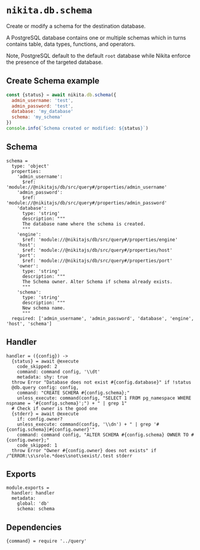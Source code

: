 
# `nikita.db.schema`

Create or modify a schema for the destination database.

A PostgreSQL database contains one or multiple schemas which in turns contains
table, data types, functions, and operators.

Note, PostgreSQL default to the default `root` database while Nikita enforce the
presence of the targeted database.

## Create Schema example

```js
const {status} = await nikita.db.schema({
  admin_username: 'test',
  admin_password: 'test',
  database: 'my_database'
  schema: 'my_schema'
})
console.info(`Schema created or modified: ${status}`)
```

## Schema

    schema =
      type: 'object'
      properties:
        'admin_username':
          $ref: 'module://@nikitajs/db/src/query#/properties/admin_username'
        'admin_password':
          $ref: 'module://@nikitajs/db/src/query#/properties/admin_password'
        'database':
          type: 'string'
          description: """
          The database name where the schema is created.
          """
        'engine':
          $ref: 'module://@nikitajs/db/src/query#/properties/engine'
        'host':
          $ref: 'module://@nikitajs/db/src/query#/properties/host'
        'port':
          $ref: 'module://@nikitajs/db/src/query#/properties/port'
        'owner':
          type: 'string'
          description: """
          The Schema owner. Alter Schema if schema already exists.
          """
        'schema':
          type: 'string'
          description: """
          New schema name.
          """
      required: ['admin_username', 'admin_password', 'database', 'engine', 'host', 'schema']

## Handler

    handler = ({config}) ->
      {status} = await @execute
        code_skipped: 2
        command: command config, '\\dt'
        metadata: shy: true
      throw Error "Database does not exist #{config.database}" if !status
      @db.query config: config,
        command: "CREATE SCHEMA #{config.schema};"
        unless_execute: command(config, "SELECT 1 FROM pg_namespace WHERE nspname = '#{config.schema}';") + " | grep 1"
      # Check if owner is the good one
      {stderr} = await @execute
        if: config.owner?
        unless_execute: command(config, '\\dn') + " | grep '#{config.schema}|#{config.owner}'"
        command: command config, "ALTER SCHEMA #{config.schema} OWNER TO #{config.owner};"
        code_skipped: 1
      throw Error "Owner #{config.owner} does not exists" if /^ERROR:\s\srole.*does\snot\sexist/.test stderr

## Exports

    module.exports =
      handler: handler
      metadata:
        global: 'db'
        schema: schema
      
## Dependencies

    {command} = require '../query'
